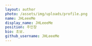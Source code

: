```yaml
---
layout: author
photo: /assets/img/uploads/profile.png
name: JHLeeeMe
display_name: JHLeeeMe
position: 주인장
bio: 초보.
github_username: JHLeeeMe
---
```


